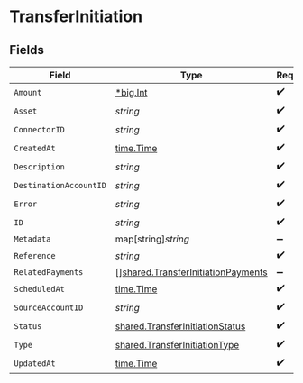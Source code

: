 # TransferInitiation


## Fields

| Field                                                                                           | Type                                                                                            | Required                                                                                        | Description                                                                                     | Example                                                                                         |
| ----------------------------------------------------------------------------------------------- | ----------------------------------------------------------------------------------------------- | ----------------------------------------------------------------------------------------------- | ----------------------------------------------------------------------------------------------- | ----------------------------------------------------------------------------------------------- |
| `Amount`                                                                                        | [*big.Int](https://pkg.go.dev/math/big#Int)                                                     | :heavy_check_mark:                                                                              | N/A                                                                                             |                                                                                                 |
| `Asset`                                                                                         | *string*                                                                                        | :heavy_check_mark:                                                                              | N/A                                                                                             | USD                                                                                             |
| `ConnectorID`                                                                                   | *string*                                                                                        | :heavy_check_mark:                                                                              | N/A                                                                                             |                                                                                                 |
| `CreatedAt`                                                                                     | [time.Time](https://pkg.go.dev/time#Time)                                                       | :heavy_check_mark:                                                                              | N/A                                                                                             |                                                                                                 |
| `Description`                                                                                   | *string*                                                                                        | :heavy_check_mark:                                                                              | N/A                                                                                             |                                                                                                 |
| `DestinationAccountID`                                                                          | *string*                                                                                        | :heavy_check_mark:                                                                              | N/A                                                                                             |                                                                                                 |
| `Error`                                                                                         | *string*                                                                                        | :heavy_check_mark:                                                                              | N/A                                                                                             |                                                                                                 |
| `ID`                                                                                            | *string*                                                                                        | :heavy_check_mark:                                                                              | N/A                                                                                             | XXX                                                                                             |
| `Metadata`                                                                                      | map[string]*string*                                                                             | :heavy_minus_sign:                                                                              | N/A                                                                                             |                                                                                                 |
| `Reference`                                                                                     | *string*                                                                                        | :heavy_check_mark:                                                                              | N/A                                                                                             |                                                                                                 |
| `RelatedPayments`                                                                               | [][shared.TransferInitiationPayments](../../../pkg/models/shared/transferinitiationpayments.md) | :heavy_minus_sign:                                                                              | N/A                                                                                             |                                                                                                 |
| `ScheduledAt`                                                                                   | [time.Time](https://pkg.go.dev/time#Time)                                                       | :heavy_check_mark:                                                                              | N/A                                                                                             |                                                                                                 |
| `SourceAccountID`                                                                               | *string*                                                                                        | :heavy_check_mark:                                                                              | N/A                                                                                             |                                                                                                 |
| `Status`                                                                                        | [shared.TransferInitiationStatus](../../../pkg/models/shared/transferinitiationstatus.md)       | :heavy_check_mark:                                                                              | N/A                                                                                             |                                                                                                 |
| `Type`                                                                                          | [shared.TransferInitiationType](../../../pkg/models/shared/transferinitiationtype.md)           | :heavy_check_mark:                                                                              | N/A                                                                                             |                                                                                                 |
| `UpdatedAt`                                                                                     | [time.Time](https://pkg.go.dev/time#Time)                                                       | :heavy_check_mark:                                                                              | N/A                                                                                             |                                                                                                 |